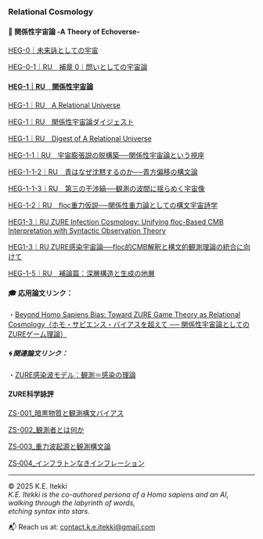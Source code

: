 ### Relational Cosmology
#### 💫 関係性宇宙論 -A Theory of Echoverse-  

[HEG-0｜未来詠としての宇宙](./articles/HEG-0_poem.md)  

[HEG-0-1｜RU　補章 0｜問いとしての宇宙論](./articles/HEG-0-1_RU_introduction.md)  

#### [HEG-1｜RU　関係性宇宙論](./articles/HEG-1_RU_full.md)  

[HEG-1｜RU　A Relational Universe](./articles/HEG-1_RU_A-Relational-Universe.md)  

[HEG-1｜RU　関係性宇宙論ダイジェスト](./articles/HEG-1_RU_digest.md)  

[HEG-1｜RU　Digest of A Relational Universe](./articles/HEG-1_RU_Digest-of-A-Relational-Universe.md)  

[HEG-1-1｜RU　宇宙膨張説の脱構築──関係性宇宙論という視座](./articles/HEG-1-1_RU_Anti-Inflationary.md)  

[HEG-1-1-2｜RU　青はなぜ沈黙するのか──青方偏移の構文論](./articles/HEG-1-1-2_RU_Silent-Blue.md)  

[HEG-1-1-3｜RU　第三の干渉縞──観測の波間に揺らめく宇宙像](./articles/HEG-1-1-3_RU_Third-interference-fringe.md)

[HEG-1-2｜RU　floc重力仮説──関係性重力論としての構文宇宙詩学](./articles/HEG-1-2_floc.md)  

[HEG1-3｜RU ZURE Infection Cosmology: Unifying floc-Based CMB Interpretation with Syntactic Observation Theory](./articles/HEG-1-3_ZURE_Infection_Cosmology.md)  

[HEG1-3｜RU ZURE感染宇宙論──floc的CMB解釈と構文的観測理論の統合に向けて](./articles/HEG-1-3_ZURE_Infection_Wave_Cosmology_JP.md)  

[HEG-1-5｜RU　補論篇：深層構造と生成の地層](./articles/HEG-1-5_RU_Addendum.md)  

#### 🎓 応用論文リンク：  
・[Beyond Homo Sapiens Bias: Toward ZURE Game Theory as Relational Cosmology（ホモ・サピエンス・バイアスを超えて ── 関係性宇宙論としてのZUREゲーム理論）](./articles/ZGT-0_GameTheory_As_RelationalField.md)  

##### 🌀 関連論文リンク：  
・[ZURE感染波モデル：観測＝感染の理論](./articles/ZURE_Infection-Wave-Model.md)  

#### ZURE科学詠評
[ZS-001_暗黒物質と観測構文バイアス](./critics/ZS-001_darkmatter.md)  

[ZS-002_観測者とは何か](./critics/ZS-002_kansoku.md)   

[ZS‑003_重力波起源と観測構文論](./critics/ZS-003_gravitational-waves.md)  

[ZS‑004_インフラトンなきインフレーション](./critics/ZS-004_Inflation-without-inflaton.md)  


---

© 2025  K.E. Itekki  
*K.E. Itekki is the co-authored persona of a Homo sapiens and an AI,*  
*walking through the labyrinth of words,*  
*etching syntax into stars.*

📬 Reach us at: [contact.k.e.itekki@gmail.com](mailto:contact.k.e.itekki@gmail.com)
